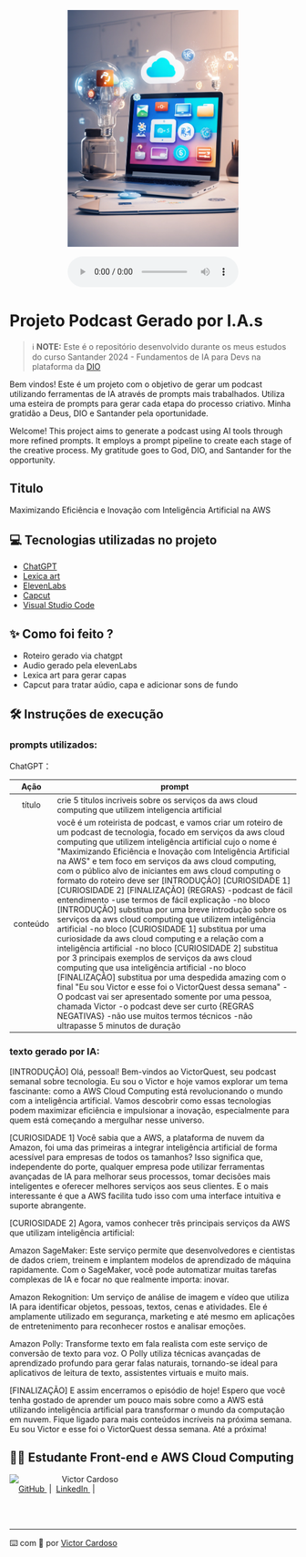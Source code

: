 <p align="center">
<img 
    src="./assets/image/cloudcomputingAi.png"
    width="300"
/>
</p>

<div align="center">
    <audio src="assets/audio/elevenlabs_audio.mp3" controls title="Podcast editado"></audio>
</div>

# Projeto Podcast Gerado por I.A.s

 > ℹ️ **NOTE:** Este é o repositório desenvolvido durante os meus estudos do curso Santander 2024 - Fundamentos de IA para Devs na plataforma da [DIO](https://dio.me)

Bem vindos! Este é um projeto com o objetivo de gerar um podcast utilizando ferramentas de IA através de prompts mais trabalhados. Utiliza uma esteira de prompts para gerar cada etapa do processo criativo. Minha gratidão a Deus, DIO e Santander pela oportunidade.

Welcome! This project aims to generate a podcast using AI tools through more refined prompts. It employs a prompt pipeline to create each stage of the creative process. My gratitude goes to God, DIO, and Santander for the opportunity.

## Titulo
Maximizando Eficiência e Inovação com Inteligência Artificial na AWS

## 💻 Tecnologias utilizadas no projeto

- [ChatGPT](https://chat.openai.com/) 
- [Lexica art](https://lexica.art/)
- [ElevenLabs](https://beta.elevenlabs.io/)
- [Capcut](https://www.capcut.com/pt-br/)
- [Visual Studio Code](https://code.visualstudio.com/)

## ✨ Como foi feito ?

- Roteiro gerado via chatgpt
- Audio gerado pela elevenLabs
- Lexica art para gerar capas
- Capcut para tratar aúdio, capa e adicionar sons de fundo

## 🛠️ Instruções de execução

### prompts utilizados: 

ChatGPT：

|   Ação   | prompt                                                                                                                                                                                                                                                                         |
| :------: | ------------------------------------------------------------------------------------------------------------------------------------------------------------------------------------------------------------------------------------------------------------------------------ |
|  título  | crie 5 titulos incriveis sobre os serviços da aws cloud computing que utilizem inteligencia artificial                                                                                                                                                                                                    |
| conteúdo | você é um roteirista de podcast, e vamos criar um roteiro de um podcast de tecnologia, focado em serviços da aws cloud computing que utilizem inteligência artificial cujo o nome é "Maximizando Eficiência e Inovação com Inteligência Artificial na AWS" e tem foco em serviços da aws cloud computing, com o público alvo de iniciantes em aws cloud computing o formato do roteiro deve ser [INTRODUÇÃO] [CURIOSIDADE 1] [CURIOSIDADE 2] [FINALIZAÇÃO] {REGRAS} -podcast de fácil entendimento -use termos de fácil explicação -no bloco [INTRODUÇÃO] substitua por uma breve introdução sobre os serviços da aws cloud computing que utilizem inteligência artificial -no bloco [CURIOSIDADE 1] substitua por uma curiosidade da aws cloud computing e a relação com a inteligência artificial -no bloco [CURIOSIDADE 2] substitua por 3 principais exemplos de serviços da aws cloud computing que usa inteligência artificial -no bloco [FINALIZAÇÃO] substitua por uma despedida amazing com o final "Eu sou Victor e esse foi o VictorQuest dessa semana" -O podcast vai ser apresentado somente por uma pessoa, chamada Victor -o podcast deve ser curto {REGRAS NEGATIVAS} -não use muitos termos técnicos -não ultrapasse 5 minutos de duração |

### texto gerado por IA:

[INTRODUÇÃO]
Olá, pessoal! Bem-vindos ao VictorQuest, seu podcast semanal sobre tecnologia. Eu sou o Victor e hoje vamos explorar um tema fascinante: como a AWS Cloud Computing está revolucionando o mundo com a inteligência artificial. Vamos descobrir como essas tecnologias podem maximizar eficiência e impulsionar a inovação, especialmente para quem está começando a mergulhar nesse universo.

[CURIOSIDADE 1]
Você sabia que a AWS, a plataforma de nuvem da Amazon, foi uma das primeiras a integrar inteligência artificial de forma acessível para empresas de todos os tamanhos? Isso significa que, independente do porte, qualquer empresa pode utilizar ferramentas avançadas de IA para melhorar seus processos, tomar decisões mais inteligentes e oferecer melhores serviços aos seus clientes. E o mais interessante é que a AWS facilita tudo isso com uma interface intuitiva e suporte abrangente.

[CURIOSIDADE 2]
Agora, vamos conhecer três principais serviços da AWS que utilizam inteligência artificial:

Amazon SageMaker: Este serviço permite que desenvolvedores e cientistas de dados criem, treinem e implantem modelos de aprendizado de máquina rapidamente. Com o SageMaker, você pode automatizar muitas tarefas complexas de IA e focar no que realmente importa: inovar.

Amazon Rekognition: Um serviço de análise de imagem e vídeo que utiliza IA para identificar objetos, pessoas, textos, cenas e atividades. Ele é amplamente utilizado em segurança, marketing e até mesmo em aplicações de entretenimento para reconhecer rostos e analisar emoções.

Amazon Polly: Transforme texto em fala realista com este serviço de conversão de texto para voz. O Polly utiliza técnicas avançadas de aprendizado profundo para gerar falas naturais, tornando-se ideal para aplicativos de leitura de texto, assistentes virtuais e muito mais.

[FINALIZAÇÃO]
E assim encerramos o episódio de hoje! Espero que você tenha gostado de aprender um pouco mais sobre como a AWS está utilizando inteligência artificial para transformar o mundo da computação em nuvem. Fique ligado para mais conteúdos incríveis na próxima semana. Eu sou Victor e esse foi o VictorQuest dessa semana. Até a próxima!

## 👨‍💻 Estudante Front-end e AWS Cloud Computing

<p>
    <img 
      align=left 
      margin=10 
      width=80 
      src="https://github.com/VictorSamuraiWol.png"
    />
    <p>&nbsp&nbsp&nbspVictor Cardoso<br>
    &nbsp&nbsp&nbsp
    <a 
        href="https://github.com/VictorSamuraiWol">
        GitHub
    </a>
    &nbsp;|&nbsp;
    <a 
        href="https://www.linkedin.com/in/victor-cardoso-cloud-front/">
        LinkedIn
    </a>
    &nbsp;|&nbsp;
    </p>
</p>
<br/><br/>

---

⌨️ com 💚 por [Victor Cardoso](https://github.com/VictorSamuraiWol)